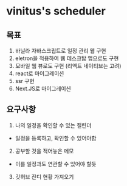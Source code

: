 # vinitus's scheduler

## 목표

1. 바닐라 자바스크립트로 일정 관리 웹 구현
2. eletron을 적용하여 웹 데스크탑 앱으로도 구현
3. 모바일 웹 뷰로도 구현 (리액트 네이티브는 고려)
4. react로 마이그레이션
5. ssr 구현
6. Next.JS로 마이그레이션

## 요구사항

1. 나의 일정을 확인할 수 있는 캘린더
  - 일정을 등록하고, 확인할 수 있어야함
2. 공부할 것을 적어놓은 메모
  - 이를 일정과도 연관할 수 있어야 할듯
3. 깃허브 잔디 현황 가져오기

